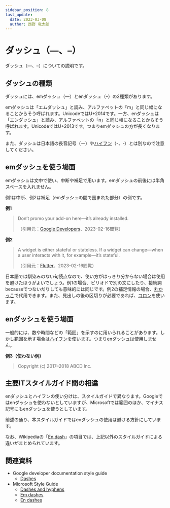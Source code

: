 ```yaml
---
sidebar_position: 8
last_update:
  date: 2023-03-08
  author: 西野 竜太郎
---
```


# ダッシュ（—、–）

ダッシュ（—、–）についての説明です。

## ダッシュの種類

ダッシュには、emダッシュ（—）とenダッシュ（–）の2種類があります。

emダッシュは「エムダッシュ」と読み、アルファベットの「m」と同じ幅になることからそう呼ばれます。UnicodeではU+2014です。一方、enダッシュは「エンダッシュ」と読み、アルファベットの「n」と同じ幅になることからそう呼ばれます。UnicodeではU+2013です。つまりemダッシュの方が長くなります。

また、ダッシュは日本語の長音記号（ー）や[ハイフン](hyphens.md)（-、‐）とは別なので注意してください。

## emダッシュを使う場面

emダッシュは文中で使い、中断や補足で用います。emダッシュの前後には半角スペースを入れません。

例1は中断、例2は補足（emダッシュの間で囲まれた部分）の例です。

**例1**

> Don’t promo your add-on here—it’s already installed.
>
> （引用元：[Google Developers](https://developers.google.com/apps-script/add-ons/guides/editor-style)、2023-02-16閲覧）

**例2**

> A widget is either stateful or stateless. If a widget can change—when a user interacts with it, for example—it’s stateful.
> 
> （引用元：[Flutter](https://docs.flutter.dev/development/ui/interactive)、2023-02-16閲覧）

日本語では馴染みのない句読点なので、使い方がはっきり分からない場合は使用を避けたほうがよいでしょう。例1の場合、ピリオドで別の文にしたり、接続詞becauseでつないだりしても意味的には同じです。例2の補足情報の場合、[丸かっこ](parentheses.md)で代用できます。また、見出しの後の区切りが必要であれば、[コロン](colons.md)を使います。

## enダッシュを使う場面

一般的には、数や時間などの「範囲」を示すのに用いられることがあります。しかし範囲を示す場合は[ハイフン](hyphens.md)を使います。つまりenダッシュは使用しません。

**例3（使わない例）**

> Copyright (c) 2017–2018 ABCD Inc.

## 主要ITスタイルガイド間の相違

enダッシュとハイフンの使い分けは、スタイルガイドで異なります。Googleではenダッシュを使わないとしていますが、Microsoftでは範囲のほか、マイナス記号にもenダッシュを使うとしています。

前述の通り、本スタイルガイドではenダッシュの使用は避ける方針にしています。

なお、Wikipediaの「[En dash](https://en.wikipedia.org/wiki/Dash#En_dash)」の項目では、上記以外のスタイルガイドによる違いがまとめられています。

## 関連資料

- Google developer documentation style guide
    - [Dashes](https://developers.google.com/style/dashes)
- Microsoft Style Guide
    - [Dashes and hyphens](https://learn.microsoft.com/en-us/style-guide/punctuation-symbol/dashes-hyphens/)
    - [Em dashes](https://learn.microsoft.com/en-us/style-guide/punctuation-symbol/dashes-hyphens/emes)
    - [En dashes](https://learn.microsoft.com/en-us/style-guide/punctuation-symbol/dashes-hyphens/enes)